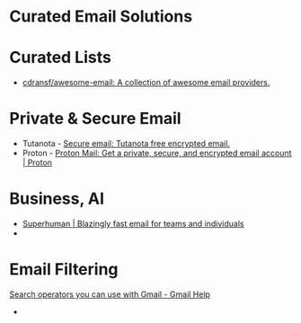 # Curated Email Solutions

# Curated Lists

- [cdransf/awesome-email: A collection of awesome email providers.](https://github.com/cdransf/awesome-email)

# Private & Secure Email

- Tutanota - [Secure email: Tutanota free encrypted email.](https://tuta.com/)
- Proton - [Proton Mail: Get a private, secure, and encrypted email account | Proton](https://proton.me/mail)

# Business, AI

- [Superhuman | Blazingly fast email for teams and individuals](https://superhuman.com/)
- 

# Email Filtering

[Search operators you can use with Gmail - Gmail Help](https://support.google.com/mail/answer/7190?hl=en)

-